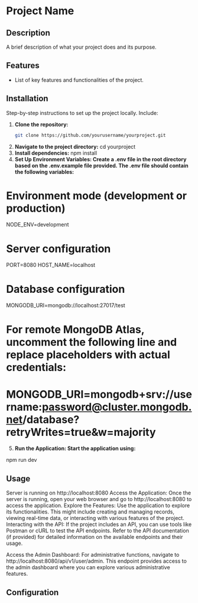 # Project Name

## Description

A brief description of what your project does and its purpose.

## Features

- List of key features and functionalities of the project.

## Installation

Step-by-step instructions to set up the project locally. Include:

1. **Clone the repository:**
   ```bash
   git clone https://github.com/yourusername/yourproject.git
   ```
2. **Navigate to the project directory:**
   cd yourproject
3. **Install dependencies:**
   npm install
4. **Set Up Environment Variables: Create a .env file in the root directory based on the .env.example file provided. The .env file should contain the following variables:**

# Environment mode (development or production)

NODE_ENV=development

# Server configuration

PORT=8080
HOST_NAME=localhost

# Database configuration

MONGODB_URI=mongodb://localhost:27017/test

# For remote MongoDB Atlas, uncomment the following line and replace placeholders with actual credentials:

# MONGODB_URI=mongodb+srv://username:password@cluster.mongodb.net/database?retryWrites=true&w=majority

5. **Run the Application: Start the application using:**

npm run dev

## Usage

Server is running on http://localhost:8080
Access the Application: Once the server is running, open your web browser and go to http://localhost:8080 to access the application.
Explore the Features: Use the application to explore its functionalities. This might include creating and managing records, viewing real-time data, or interacting with various features of the project.
Interacting with the API: If the project includes an API, you can use tools like Postman or cURL to test the API endpoints. Refer to the API documentation (if provided) for detailed information on the available endpoints and their usage.

Access the Admin Dashboard: For administrative functions, navigate to http://localhost:8080/api/v1/user/admin. This endpoint provides access to the admin dashboard where you can explore various administrative features.

## Configuration
